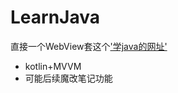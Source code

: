 # LearnJava

直接一个WebView套这个['学java的网址'](<https://snailclimb.top/JavaGuide/#/?id=java>)

- kotlin+MVVM
- 可能后续魔改笔记功能
